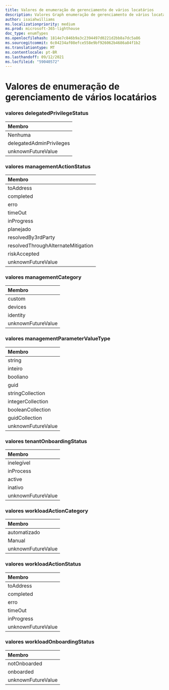 ```yaml
---
title: Valores de enumeração de gerenciamento de vários locatários
description: Valores Graph enumeração de gerenciamento de vários locatários
author: isaiahwilliams
ms.localizationpriority: medium
ms.prod: microsoft-365-lighthouse
doc_type: enumTypes
ms.openlocfilehash: 1814e7c846b9a3c2394497d0221d2bb8a7dc5a86
ms.sourcegitcommit: 6c04234af08efce558e9bf926062b4686a84f1b2
ms.translationtype: MT
ms.contentlocale: pt-BR
ms.lasthandoff: 09/12/2021
ms.locfileid: "59040572"
---
```

# <a name="multi-tenant-management-enumeration-values"></a>Valores de enumeração de gerenciamento de vários locatários

### <a name="delegatedprivilegestatus-values"></a>valores delegatedPrivilegeStatus

|Membro|
|:---|
|Nenhuma|
|delegatedAdminPrivileges|
|unknownFutureValue|

### <a name="managementactionstatus-values"></a>valores managementActionStatus

|Membro|
|:---|
|toAddress|
|completed|
|erro|
|timeOut|
|inProgress|
|planejado|
|resolvedBy3rdParty|
|resolvedThroughAlternateMitigation|
|riskAccepted|
|unknownFutureValue|

### <a name="managementcategory-values"></a>valores managementCategory

|Membro|
|:---|
|custom|
|devices|
|identity|
|unknownFutureValue|

### <a name="managementparametervaluetype-values"></a>valores managementParameterValueType

|Membro|
|:---|
|string|
|inteiro|
|booliano|
|guid|
|stringCollection|
|integerCollection|
|booleanCollection|
|guidCollection|
|unknownFutureValue|

### <a name="tenantonboardingstatus-values"></a>valores tenantOnboardingStatus

|Membro|
|:---|
|inelegível|
|inProcess|
|active|
|inativo|
|unknownFutureValue|

### <a name="workloadactioncategory-values"></a>valores workloadActionCategory

|Membro|
|:---|
|automatizado|
|Manual|
|unknownFutureValue|

### <a name="workloadactionstatus-values"></a>valores workloadActionStatus

|Membro|
|:---|
|toAddress|
|completed|
|erro|
|timeOut|
|inProgress|
|unknownFutureValue|

### <a name="workloadonboardingstatus-values"></a>valores workloadOnboardingStatus

|Membro|
|:---|
|notOnboarded|
|onboarded|
|unknownFutureValue|
